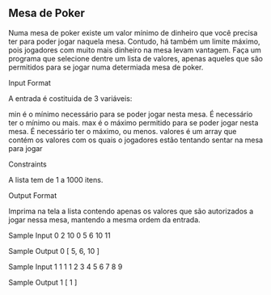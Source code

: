 ## Mesa de Poker ##

Numa mesa de poker existe um valor mínimo de dinheiro que você precisa ter para poder jogar naquela mesa. Contudo, há também um limite máximo, pois jogadores com muito mais dinheiro na mesa levam vantagem. Faça um programa que selecione dentre um lista de valores, apenas aqueles que são permitidos para se jogar numa determiada mesa de poker.

Input Format

A entrada é costituida de 3 variáveis:

min é o mínimo necessário para se poder jogar nesta mesa. É necessário ter o mínimo ou mais.
max é o máximo permitido para se poder jogar nesta mesa. É necessário ter o máximo, ou menos.
valores é um array que contém os valores com os quais o jogadores estão tentando sentar na mesa para jogar


Constraints

A lista tem de 1 a 1000 itens.

Output Format

Imprima na tela a lista contendo apenas os valores que são autorizados a jogar nessa mesa, mantendo a mesma ordem da entrada.

Sample Input 0
2
10
0 5 6 10 11

Sample Output 0
[ 5, 6, 10 ]

Sample Input 1
1
1
1 2 3 4 5 6 7 8 9

Sample Output 1
[ 1 ]